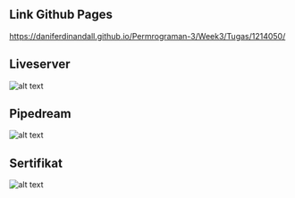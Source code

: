 ## Link Github Pages
https://daniferdinandall.github.io/Permrograman-3/Week3/Tugas/1214050/

## Liveserver
![alt text](https://github.com/daniferdinandall/Permrograman-3/blob/main/Week3/Tugas/1214050/liveserver.png?raw=true)

## Pipedream
![alt text](https://github.com/daniferdinandall/Permrograman-3/blob/main/Week3/Tugas/1214050/pipedream.png?raw=true)

## Sertifikat
![alt text](https://github.com/daniferdinandall/Permrograman-3/blob/main/Week3/Tugas/1214050/sertifikat.png?raw=true)
